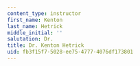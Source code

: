 ```yaml
---
content_type: instructor
first_name: Kenton
last_name: Hetrick
middle_initial: ''
salutation: Dr.
title: Dr. Kenton Hetrick
uid: fb3f15f7-5028-ee75-4777-4076df173801
---
```

